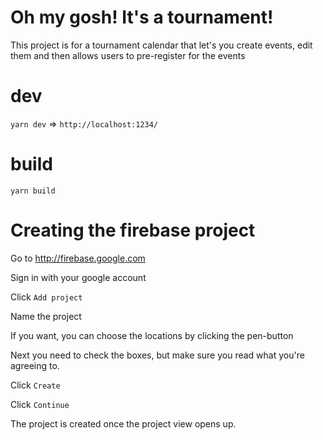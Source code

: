 # Oh my gosh! It's a tournament!

This project is for a tournament calendar that let's you create events, edit them and then allows users to pre-register for the events

# dev

`yarn dev` => `http://localhost:1234/`

# build

`yarn build`

# Creating the firebase project

Go to http://firebase.google.com

Sign in with your google account

Click `Add project`

Name the project

If you want, you can choose the locations by clicking the pen-button

Next you need to check the boxes, but make sure you read what you're agreeing to.

Click `Create`

Click `Continue`

The project is created once the project view opens up.

